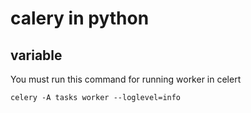 # calery in python 




## variable

You must run this command for running worker in celert
```
celery -A tasks worker --loglevel=info

```

